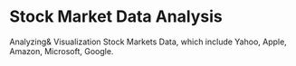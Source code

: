 # Stock Market Data Analysis
Analyzing& Visualization Stock Markets Data, which include Yahoo, Apple, Amazon, Microsoft, Google.
